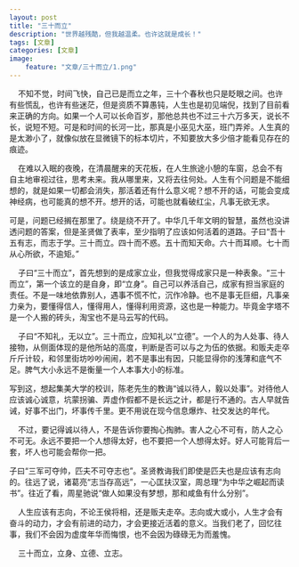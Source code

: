 ```yaml
---
layout: post
title: "三十而立"
description: "世界越残酷，但我越温柔。也许这就是成长！"
tags: [文章]
categories: [文章]
image:
    feature: "文章/三十而立/1.png"
---
```


<p>
    &nbsp;&nbsp;&nbsp;&nbsp;不知不觉，时间飞快，自己已是而立之年，三十个春秋也只是眨眼之间。也许有些慌乱，也许有些迷茫，但是资质不算愚钝，人生也是初见端倪，找到了目前看来正确的方向。如果一个人可以长命百岁，那他总共也不过三十六万多天，说长不长，说短不短。可是和时间的长河一比，那真是小巫见大巫，班门弄斧。人生真的是太渺小了，就像似放在显微镜下的标本切片，不知要放大多少倍才能看见存在的痕迹。
</p>
<p>
    &nbsp;&nbsp;&nbsp;&nbsp;在难以入眠的夜晚，在清晨醒来的天花板，在人生旅途小憩的车窗，总会不有自主地审视过往，思考未来。我从哪里来，又将去往何处。人生有个问题是不能细想的，就是如果一切都会消失，那活着还有什么意义呢？想不开的话，可能会变成神经病，也可能真的想不开。想开的话，可能也就看破红尘，凡事无欲无求。
</p>
<p>
    可是，问题已经搁在那里了。绕是绕不开了。中华几千年文明的智慧，虽然也没讲透问题的答案，但是圣贤做了表率，至少指明了应该如何活着的道路。子曰“吾十五有志，而志于学。三十而立。四十而不惑。五十而知天命。六十而耳顺。七十而从心所欲，不逾矩。”
</p>
<p>
    &nbsp;&nbsp;&nbsp;&nbsp;子曰“三十而立”，首先想到的是成家立业，但我觉得成家只是一种表象。“三十而立”，第一个该立的是自身，即“立身”。自己可以养活自己，成家有担当家庭的责任。不是一味地依靠别人，遇事不慌不忙，沉作冷静。也不是事无巨细，凡事亲力亲为，要懂得信人，懂得用人，懂得利用资源，这也是一种能力。毕竟金字塔不是一个人搬的砖头，淘宝也不是马云写的代码。
</p>
<p>
    &nbsp;&nbsp;&nbsp;&nbsp;子曰“不知礼，无以立”。三十而立，应知礼以“立德”。一个人的为人处事、待人接物，从侧面体现的是他所站的高度，判断是否可以与之为伍的依据。和贩夫走卒斤斤计较，和邻里街坊吵吵闹闹，若不是事出有因，只能显得你的浅薄和底气不足。脾气大小永远不是衡量一个人本事大小的标准。
</p>
<p>
    写到这，想起集美大学的校训，陈老先生的教诲“诚以待人，毅以处事”。对待他人应该诚心诚意，坑蒙拐骗、弄虚作假都不是长远之计，都是行不通的。古人早就告诫，好事不出门，坏事传千里。更不用说在现今信息爆炸、社交发达的年代。
</p>
<p>
    &nbsp;&nbsp;&nbsp;&nbsp;不过，要记得诚以待人，不是告诉你要掏心掏肺。害人之心不可有，防人之心不可无。永远不要把一个人想得太好，也不要把一个人想得太好。好人可能背后一套，坏人也可能会帮你一把。
</p>
<p>
    子曰“三军可夺帅，匹夫不可夺志也”。圣贤教诲我们即使是匹夫也是应该有志向的。往远了说，诸葛亮“志当存高远”，一心匡扶汉室，周总理“为中华之崛起而读书”。往近了看，周星驰说“做人如果没有梦想，那和咸鱼有什么分别”。
</p>
<p>
    &nbsp;&nbsp;&nbsp;&nbsp;人生应该有志向，不论王侯将相，还是贩夫走卒。志向或大或小，人生才会有奋斗的动力，才会有前进的动力，才会更接近活着的意义。当我们老了，回忆往事，我们不会因为虚度年华而悔恨，也不会因为碌碌无为而羞愧。
</p>
<p>
    &nbsp;&nbsp;&nbsp;&nbsp;三十而立，立身、立德、立志。
</p>